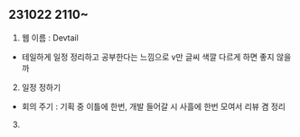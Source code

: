 ## 231022 2110~

1. 웹 이름 : Devtail
  - 테일하게 일정 정리하고 공부한다는 느낌으로 v만 글씨 색깔 다르게 하면 좋지 않을까

2. 일정 정하기
  - 회의 주기 : 기획 중 이틀에 한번, 개발 들어갈 시 사흘에 한번 모여서 리뷰 겸 정리

3. 